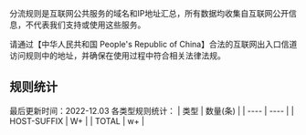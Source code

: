 分流规则是互联网公共服务的域名和IP地址汇总，所有数据均收集自互联网公开信息，不代表我们支持或使用这些服务。

请通过【中华人民共和国 People's Republic of China】合法的互联网出入口信道访问规则中的地址，并确保在使用过程中符合相关法律法规。

## 规则统计

最后更新时间：2022-12.03
各类型规则统计：
| 类型 | 数量(条)  | 
| ---- | ----  |
| HOST-SUFFIX | W+  | 
| TOTAL | w+  | 
